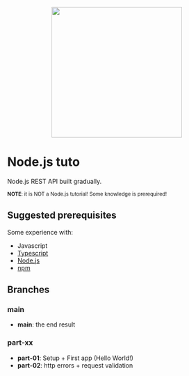 <p align="center">
    <a href="https://nodejs.org/">
        <img src="https://upload.wikimedia.org/wikipedia/commons/d/d9/Node.js_logo.svg" heigth="300px" width="300px"/>
    </a>
</p>

# Node.js tuto

Node.js REST API built gradually.

<sub>__NOTE__: it is NOT a Node.js tutorial! Some knowledge is prerequired!</sub>

## Suggested prerequisites

Some experience with:

- Javascript
- [Typescript](https://www.typescriptlang.org/)
- [Node.js](https://nodejs.org/)
- [npm](https://www.npmjs.com/)

## Branches

### main

- __main__: the end result

### part-xx

- __part-01__: Setup + First app (Hello World!)
- __part-02__: http errors + request validation